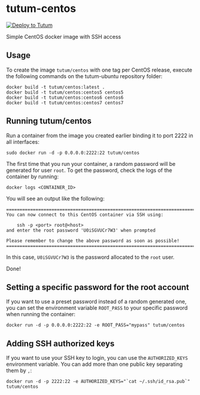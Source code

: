 tutum-centos
============

[![Deploy to Tutum](https://s.tutum.co/deploy-to-tutum.svg)](https://dashboard.tutum.co/stack/deploy/)

Simple CentOS docker image with SSH access

Usage
-----

To create the image `tutum/centos` with one tag per CentOS release, execute the following commands on the tutum-ubuntu repository folder:

	docker build -t tutum/centos:latest .
	docker build -t tutum/centos:centos5 centos5
	docker build -t tutum/centos:centos6 centos6
	docker build -t tutum/centos:centos7 centos7


Running tutum/centos
--------------------

Run a container from the image you created earlier binding it to port 2222 in all interfaces:

	sudo docker run -d -p 0.0.0.0:2222:22 tutum/centos

The first time that you run your container, a random password will be generated
for user `root`. To get the password, check the logs of the container by running:

	docker logs <CONTAINER_ID>

You will see an output like the following:

	========================================================================
	You can now connect to this CentOS container via SSH using:

	    ssh -p <port> root@<host>
	and enter the root password 'U0iSGVUCr7W3' when prompted

	Please remember to change the above password as soon as possible!
	========================================================================

In this case, `U0iSGVUCr7W3` is the password allocated to the `root` user.

Done!


Setting a specific password for the root account
------------------------------------------------

If you want to use a preset password instead of a random generated one, you can
set the environment variable `ROOT_PASS` to your specific password when running the container:

	docker run -d -p 0.0.0.0:2222:22 -e ROOT_PASS="mypass" tutum/centos


Adding SSH authorized keys
--------------------------

If you want to use your SSH key to login, you can use the `AUTHORIZED_KEYS` environment variable. You can add more than one public key separating them by `,`:

    docker run -d -p 2222:22 -e AUTHORIZED_KEYS="`cat ~/.ssh/id_rsa.pub`" tutum/centos
